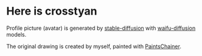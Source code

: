 # Here is crosstyan

Profile picture (avatar) is generated by [stable-diffusion](https://github.com/CompVis/stable-diffusion) with [waifu-diffusion](https://github.com/harubaru/waifu-diffusion) models.

The original drawing is created by myself, painted with [PaintsChainer](https://github.com/pfnet/PaintsChainer).
